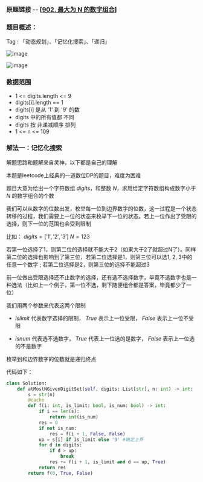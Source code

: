 ### 原题链接 -- [[902. 最大为 N 的数字组合](https://leetcode.cn/problems/numbers-at-most-n-given-digit-set/)]

### 题目概述：
Tag : 「动态规划」、「记忆化搜索」、「递归」

![image](https://user-images.githubusercontent.com/99656524/196468443-b1336bb3-5349-46f4-b5ea-c9aa9237ff99.png)

![image](https://user-images.githubusercontent.com/99656524/196468554-8e7eef88-b6aa-4f95-8941-8d3d36419a3a.png)

### 数据范围
* 1 <= digits.length <= 9
* digits[i].length == 1
* digits[i] 是从 '1' 到 '9' 的数
* digits 中的所有值都 不同 
* digits 按 非递减顺序 排列
* 1 <= n <= 109

### 解法一：记忆化搜索
解题思路和题解来自灵神，以下都是自己的理解

本题是leetcode上经典的一道数位DP的题目，难度为困难

题目大意为给出一个字符数组 $digits$，和整数 $N$，求用给定字符数组构成数字小于 $N$ 的数字组合的个数

我们可以从数字的位数出发，枚举每一位到边界数字的位数，这一过程是一个状态转移的过程，我们需要上一位的状态来枚举下一位的状态。若上一位作出了受限的选择，则下一位的范围也会受到限制

比如： $digits = ['1','2','3']$     $N = 123$ 

若第一位选择了1，则第二位的选择就不能大于2（如果大于2了就超过N了）。同样第二位的选择也影响到了第三位，若第二位选择是1，则第三位可以选1, 2, 3中的任意一个数字 ; 若第二位选择是2，则第三位的选择不能超过3

前一位做出受限选择还不止数字的选择，还有选不选择数字，毕竟不选数字也是一种选法（比如上一个例子，第一位不选，剩下随便组合都是答案，毕竟都少了一位）

我们用两个参数来代表这两个限制

* $islimit$ 代表数字选择的限制， $True$ 表示上一位受限， $False$ 表示上一位不受限

* $isnum$ 代表选不选数字， $True$ 代表上一位选的是数字， $False$ 表示上一位选的不是数字

枚举到和边界数字的位数就是递归终点

代码如下：
```py
class Solution:
    def atMostNGivenDigitSet(self, digits: List[str], n: int) -> int:
        s = str(n)
        @cache
        def f(i: int, is_limit: bool, is_num: bool) -> int:
            if i == len(s):
                return int(is_num)
            res = 0
            if not is_num:
                res = f(i + 1, False, False)
            up = s[i] if is_limit else '9' #确定上界
            for d in digits:
                if d > up:
                    break
                res += f(i + 1, is_limit and d == up, True)
            return res
        return f(0, True, False)
```
